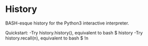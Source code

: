 # History

BASH-esque history for the Python3 interactive interpreter.

Quickstart: 
    -Try history.history(), equivalent to bash $ history
    -Try history.recall(n), equivalent to bash $ !n

